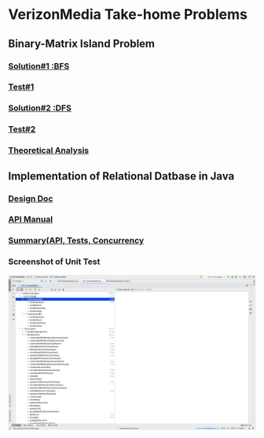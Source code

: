 # VerizonMedia Take-home Problems

## Binary-Matrix Island Problem
### [Solution#1 :BFS](src/SolutionBFS.java)
### [Test#1](src/TestSolutionBFS.java)
### [Solution#2 :DFS](src/SolutionDFS.java)
### [Test#2](src/TestSolutionDFS.java)
### [Theoretical Analysis](files/Analysis_binary_island.md)


## Implementation of Relational Datbase in Java
### [Design Doc](files/DB_Design_Doc.md)

### [API Manual](files/DB_API_Manual.md)

### [Summary(API, Tests, Concurrency](files/DB_Summary.md)

### Screenshot of Unit Test
![Unit Test](/files/screenshot-test.png?raw=true "demo")
